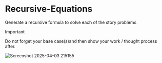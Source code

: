 # Recursive-Equations
Generate a recursive formula to solve each of the story problems.
> [!IMPORTANT]
>Do not forget your base case(s)and then show your work / thought process after.

![Screenshot 2025-04-03 215155](https://github.com/user-attachments/assets/7f6272e3-39d2-46db-8151-d4975ec3891a)

